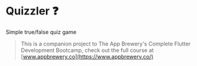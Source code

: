 # Quizzler ❓

Simple true/false quiz game


>This is a companion project to The App Brewery's Complete Flutter Development Bootcamp, check out the full course at [www.appbrewery.co](https://www.appbrewery.co/)
